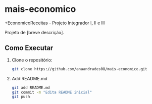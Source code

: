 # mais-economico
+EconomicoReceitas - Projeto Integrador I, II e III

Projeto de [breve descrição].  

## Como Executar  
1. Clone o repositório:  
   ```bash  
   git clone https://github.com/anaandrades08/mais-economico.git
2. Add README.md  
   ```bash  
   git add README.md
   git commit -m "Edita README inicial"
   git push  
